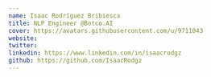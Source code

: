 ```yaml
---
name: Isaac Rodríguez Bribiesca
title: NLP Engineer @Botco.AI
cover: https://avatars.githubusercontent.com/u/9711043
website: 
twitter:
linkedin: https://www.linkedin.com/in/isaacrodgz
github: https://github.com/IsaacRodgz
---
```

